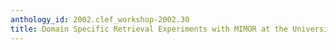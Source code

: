 ```yaml
---
anthology_id: 2002.clef_workshop-2002.30
title: Domain Specific Retrieval Experiments with MIMOR at the University of Hildesheim
---
```

